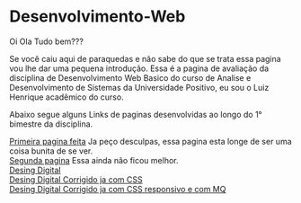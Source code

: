 
# Desenvolvimento-Web
Oi Ola Tudo bem???

Se você caiu aqui de paraquedas e não sabe do que se trata essa pagina vou lhe dar uma pequena introdução.
Essa é a pagina de avaliação da disciplina de Desenvolvimento Web Basico do curso de Analise e Desenvolvimento de Sistemas da Universidade Positivo,
eu sou o Luiz Henrique acadêmico do curso.<br>

Abaixo segue alguns Links de paginas desenvolvidas ao longo do 1° bimestre da disciplina.<br>

<a href="https://luizsai.github.io/desenvolvimento-web/aula02/index">Primeira pagina feita</a> Ja peço desculpas, essa pagina esta longe de ser uma coisa bunita de se ver.<br>
<a href="https://luizsai.github.io/desenvolvimento-web/aula03/index">Segunda pagina</a> Essa ainda não ficou melhor.<br>
<a href="https://luizsai.github.io/desenvolvimento-web/desingdigital/index.html">Desing Digital</a><br>
<a href="https://luizsai.github.io/desenvolvimento-web/desingdigitalcss-corrigido/index.html">Desing Digital Corrigido ja com CSS</a><br>
<a href="https://luizsai.github.io/desenvolvimento-web/desingdigitalcss-responsivo-mq">Desing Digital Corrigido ja com CSS responsivo e com MQ</a><br>
<a href=""></a><br>
<a href=""></a><br>
<a href=""></a><br>
<a href=""></a><br>
